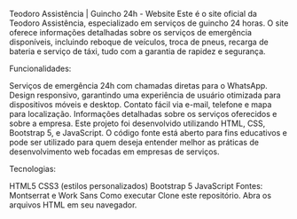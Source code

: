 Teodoro Assistência | Guincho 24h - Website
Este é o site oficial da Teodoro Assistência, especializado em serviços de guincho 24 horas. O site oferece informações detalhadas sobre os serviços de emergência disponíveis, incluindo reboque de veículos, troca de pneus, recarga de bateria e serviço de táxi, tudo com a garantia de rapidez e segurança.

Funcionalidades:

Serviços de emergência 24h com chamadas diretas para o WhatsApp.
Design responsivo, garantindo uma experiência de usuário otimizada para dispositivos móveis e desktop.
Contato fácil via e-mail, telefone e mapa para localização.
Informações detalhadas sobre os serviços oferecidos e sobre a empresa.
Este projeto foi desenvolvido utilizando HTML, CSS, Bootstrap 5, e JavaScript. O código fonte está aberto para fins educativos e pode ser utilizado para quem deseja entender melhor as práticas de desenvolvimento web focadas em empresas de serviços.

Tecnologias:

HTML5
CSS3 (estilos personalizados)
Bootstrap 5
JavaScript
Fontes: Montserrat e Work Sans
Como executar
Clone este repositório.
Abra os arquivos HTML em seu navegador.
